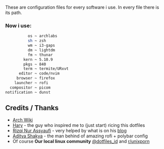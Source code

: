 These are configuration files for every software i use.
In every file there is its path.

### Now i use:

```sh
          os ~ archlabs
          sh ~ zsh
          wm ~ i3-gaps
          dm ~ lightdm
          fm ~ thunar
        kern ~ 5.10.9
        pkgs ~ 840
        term ~ termite/URxvt
      editor ~ code/nvim
     browser ~ firefox
    launcher ~ rofi
  compositor ~ picom
notification ~ dunst
```

## Credits / Thanks

- [Arch Wiki](https://wiki.archlinux.org/)
- [Hary](https://github.com/owl4ce) - the guy who inspired me to (just start) ricing this dotfiles
- [Rizqi Nur Assyaufi](https://github.com/bandithijo) - very helped by what is on his [blog](https://bandithijo.github.io/)
- [Aditya Shakya](https://github.com/adi1090x) - the man behind of amazing rofi + polybar config
- Of course **Our local linux community** [@dotfiles_id](https://t.me/dotfiles_id) and [r/unixporn](https://www.reddit.com/r/unixporn/)
